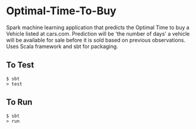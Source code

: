 # Optimal-Time-To-Buy

Spark machine learning application that predicts the Optimal Time to buy a Vehicle listed at cars.com.
Prediction will be 'the number of days' a vehicle will be available for sale before it is sold based on previous observations.
Uses Scala framework and sbt for packaging.

## To Test

```
$ sbt
> test
```


## To Run

```
$ sbt
> run
```
